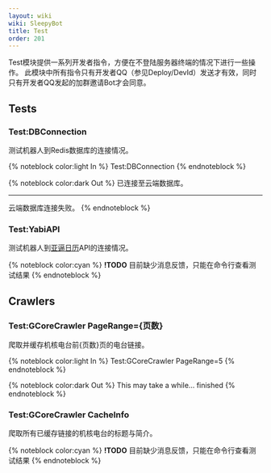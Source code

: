 ```yaml
---
layout: wiki
wiki: SleepyBot
title: Test
order: 201
---
```


Test模块提供一系列开发者指令，方便在不登陆服务器终端的情况下进行一些操作。
此模块中所有指令只有开发者QQ（参见Deploy/DevId）发送才有效，同时只有开发者QQ发起的加群邀请Bot才会同意。

## Tests

### Test:DBConnection

测试机器人到Redis数据库的连接情况。

{% noteblock color:light In %}
Test:DBConnection
{% endnoteblock %}

{% noteblock color:dark Out %}
已连接至云端数据库。
<hr>
云端数据库连接失败。
{% endnoteblock %}

### Test:YabiAPI

测试机器人到[亚逼日历](https://yabi.fizzli.dev/home)API的连接情况。

{% noteblock color:cyan %}
**!TODO** 目前缺少消息反馈，只能在命令行查看测试结果
{% endnoteblock %}

## Crawlers

### Test:GCoreCrawler PageRange={页数}

爬取并缓存机核电台前{页数}页的电台链接。

{% noteblock color:light In %}
Test:GCoreCrawler PageRange=5
{% endnoteblock %}

{% noteblock color:dark Out %}
This may take a while...
finished
{% endnoteblock %}

### Test:GCoreCrawler CacheInfo

爬取所有已缓存链接的机核电台的标题与简介。

{% noteblock color:cyan %}
**!TODO** 目前缺少消息反馈，只能在命令行查看测试结果
{% endnoteblock %}

